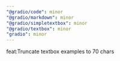 ```yaml
---
"@gradio/code": minor
"@gradio/markdown": minor
"@gradio/simpletextbox": minor
"@gradio/textbox": minor
"gradio": minor
---
```


feat:Truncate textbox examples to 70 chars
